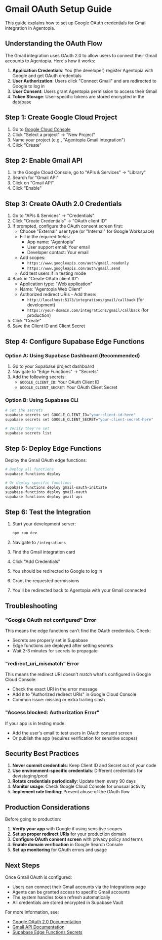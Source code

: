 # Gmail OAuth Setup Guide

This guide explains how to set up Google OAuth credentials for Gmail integration in Agentopia.

## Understanding the OAuth Flow

The Gmail integration uses OAuth 2.0 to allow users to connect their Gmail accounts to Agentopia. Here's how it works:

1. **Application Credentials**: You (the developer) register Agentopia with Google and get OAuth credentials
2. **User Authorization**: Users click "Connect Gmail" and are redirected to Google to log in
3. **User Consent**: Users grant Agentopia permission to access their Gmail
4. **Token Storage**: User-specific tokens are stored encrypted in the database

## Step 1: Create Google Cloud Project

1. Go to [Google Cloud Console](https://console.cloud.google.com/)
2. Click "Select a project" → "New Project"
3. Name your project (e.g., "Agentopia Gmail Integration")
4. Click "Create"

## Step 2: Enable Gmail API

1. In the Google Cloud Console, go to "APIs & Services" → "Library"
2. Search for "Gmail API"
3. Click on "Gmail API"
4. Click "Enable"

## Step 3: Create OAuth 2.0 Credentials

1. Go to "APIs & Services" → "Credentials"
2. Click "Create Credentials" → "OAuth client ID"
3. If prompted, configure the OAuth consent screen first:
   - Choose "External" user type (or "Internal" for Google Workspace)
   - Fill in the required fields:
     - App name: "Agentopia"
     - User support email: Your email
     - Developer contact: Your email
   - Add scopes:
     - `https://www.googleapis.com/auth/gmail.readonly`
     - `https://www.googleapis.com/auth/gmail.send`
   - Add test users if in testing mode
4. Back in "Create OAuth client ID":
   - Application type: "Web application"
   - Name: "Agentopia Web Client"
   - Authorized redirect URIs - Add these:
     - `http://localhost:5173/integrations/gmail/callback` (for development)
     - `https://your-domain.com/integrations/gmail/callback` (for production)
5. Click "Create"
6. Save the Client ID and Client Secret

## Step 4: Configure Supabase Edge Functions

### Option A: Using Supabase Dashboard (Recommended)

1. Go to your Supabase project dashboard
2. Navigate to "Edge Functions" → "Secrets"
3. Add the following secrets:
   - `GOOGLE_CLIENT_ID`: Your OAuth Client ID
   - `GOOGLE_CLIENT_SECRET`: Your OAuth Client Secret

### Option B: Using Supabase CLI

```bash
# Set the secrets
supabase secrets set GOOGLE_CLIENT_ID="your-client-id-here"
supabase secrets set GOOGLE_CLIENT_SECRET="your-client-secret-here"

# Verify they're set
supabase secrets list
```

## Step 5: Deploy Edge Functions

Deploy the Gmail OAuth edge functions:

```bash
# Deploy all functions
supabase functions deploy

# Or deploy specific functions
supabase functions deploy gmail-oauth-initiate
supabase functions deploy gmail-oauth
supabase functions deploy gmail-api
```

## Step 6: Test the Integration

1. Start your development server:
   ```bash
   npm run dev
   ```

2. Navigate to `/integrations`
3. Find the Gmail integration card
4. Click "Add Credentials"
5. You should be redirected to Google to log in
6. Grant the requested permissions
7. You'll be redirected back to Agentopia with your Gmail connected

## Troubleshooting

### "Google OAuth not configured" Error

This means the edge functions can't find the OAuth credentials. Check:
- Secrets are properly set in Supabase
- Edge functions are deployed after setting secrets
- Wait 2-3 minutes for secrets to propagate

### "redirect_uri_mismatch" Error

This means the redirect URI doesn't match what's configured in Google Cloud Console:
- Check the exact URI in the error message
- Add it to "Authorized redirect URIs" in Google Cloud Console
- Common issue: missing or extra trailing slash

### "Access blocked: Authorization Error"

If your app is in testing mode:
- Add the user's email to test users in OAuth consent screen
- Or publish the app (requires verification for sensitive scopes)

## Security Best Practices

1. **Never commit credentials**: Keep Client ID and Secret out of your code
2. **Use environment-specific credentials**: Different credentials for dev/staging/prod
3. **Rotate credentials periodically**: Update them every 90 days
4. **Monitor usage**: Check Google Cloud Console for unusual activity
5. **Implement rate limiting**: Prevent abuse of the OAuth flow

## Production Considerations

Before going to production:

1. **Verify your app** with Google if using sensitive scopes
2. **Set up proper redirect URIs** for your production domain
3. **Configure OAuth consent screen** with privacy policy and terms
4. **Enable domain verification** in Google Search Console
5. **Set up monitoring** for OAuth errors and usage

## Next Steps

Once Gmail OAuth is configured:
- Users can connect their Gmail accounts via the Integrations page
- Agents can be granted access to specific Gmail accounts
- The system handles token refresh automatically
- All credentials are stored encrypted in Supabase Vault

For more information, see:
- [Google OAuth 2.0 Documentation](https://developers.google.com/identity/protocols/oauth2)
- [Gmail API Documentation](https://developers.google.com/gmail/api)
- [Supabase Edge Functions Secrets](https://supabase.com/docs/guides/functions/secrets) 